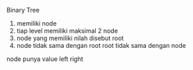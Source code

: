 Binary Tree

1. memiliki node
2. tiap level memiliki maksimal 2 node
3. node yang memiliki nilah disebut root
4. node tidak sama dengan root
    root tidak sama dengan node



node punya value
            left
            right

